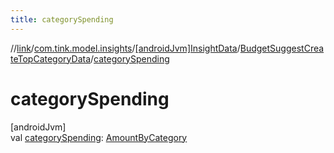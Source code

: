 ```yaml
---
title: categorySpending
---
```

//[link](../../../../index.html)/[com.tink.model.insights](../../index.html)/[[androidJvm]InsightData](../index.html)/[BudgetSuggestCreateTopCategoryData](index.html)/[categorySpending](category-spending.html)



# categorySpending



[androidJvm]\
val [categorySpending](category-spending.html): [AmountByCategory](../../../com.tink.model.relations/[android-jvm]-amount-by-category/index.html)




